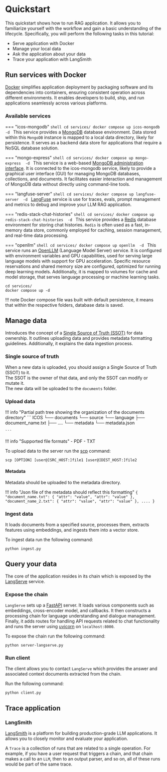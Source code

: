 # Quickstart

This quickstart shows how to run RAG application. It allows you to familiarize yourself with the workflow and gain a basic understanding of the lifecycle. Specifically, you will perform the following tasks in this tutorial:

- Serve application with Docker
- Manage your local data
- Ask the application about your data
- Trace your application with LangSmith


## Run services with Docker
[Docker](https://www.docker.com/) simplifies application deployment by packaging software and its dependencies into containers, ensuring consistent operation across different environments. It enables developers to build, ship, and run applications seamlessly across various platforms.

### Available services

=== "icos-mongodb"
    ```shell
    cd services/
    docker compose up icos-mongodb  -d
    ```
    This service provides a [MongoDB](https://www.mongodb.com/) database environment. Data stored within this ```MongoDB``` instance is mapped to a local data directory, likely for persistence. It serves as a backend data store for applications that require a NoSQL database solution.

=== "mongo-express"
    ```shell
    cd services/
    docker compose up mongo-express  -d
    ```
    This service is a web-based [MongoDB administration interface](https://github.com/mongo-express/mongo-express). It is connected to the icos-mongodb service, likely to provide a graphical user interface (GUI) for managing MongoDB databases, collections, and documents. It facilitates easier interaction and management of MongoDB data without directly using command-line tools.

=== "langfuse-server"
    ```shell
    cd services/
    docker compose up langfuse-server  -d
    ```
    [LangFuse](https://langfuse.com/) service is use for traces, evals, prompt management and metrics to debug and improve your LLM RAG application.

=== "redis-stack-chat-histories"
    ```shell
    cd services/
    docker compose up redis-stack-chat-histories  -d
    ```
    This service provides a [Redis](https://redis.io/) database environment for storing chat histories. ```Redis``` is often used as a fast, in-memory data store, commonly employed for caching, session management, and real-time data processing.

=== "openllm"
    ```shell
    cd services/
    docker compose up openllm  -d
    ```
    This service runs an [OpenLLM](https://github.com/bentoml/OpenLLM) (Language Model Server) service. It is configured with environment variables and GPU capabilities, used for serving large language models with support for GPU acceleration. Specific resource reservations and shared memory size are configured, optimized for running deep learning models. Additionally, it is mapped to volumes for cache and model storage, that serves language processing or machine learning tasks.

```shell title="Run all services"
cd services/
docker compose up -d
```

!!! note 
    Docker compose file was built with default persistence, it means that within the respective folders, database data is saved.


## Manage data
Introduces the concept of a [Single Source of Truth (SSOT)](#single-source-of-truth) for data ownership. It outlines uploading data and provides metadata formatting guidelines. Additionally, it explains the data ingestion process.

### Single source of truth

When a new data is uploaded, you should assign a Single Source of Truth (SSOT) to it.  
The SSOT is the owner of that data, and only the SSOT can modify or mutate it.  
The new data will be uploaded to the ```documents``` folder.

### Upload data

!!! info "Partial path tree showing the organization of the documents directory"
    ```
    ICOS
     └── documents
         └── source
            └── language
                ├── document_name.txt
                ├── ....
                └── metadata
                   └── metadata.json
    
    ```

!!! info "Supported file formats"
    - PDF
    - TXT

To upload data to the server run the [scp](https://man7.org/linux/man-pages/man1/scp.1.html) command:

```shell title="command syntax"
scp [OPTION] [user@]SRC_HOST:]file1 [user@]DEST_HOST:]file2
```

#### Metadata

Metadata should be uploaded to the metadata directory.  

!!! info "Json file of the metadata should reflect this formatting"
    ```
    {
        "document_name.txt": {
            "attr": "value",
            "attr": "value"
        },
        "document_name_2.txt": {
            "attr": "value",
            "attr": "value"
        },
        ....
    }
    ```


### Ingest data
It loads documents from a specified source, processes them, extracts features using embeddings, and ingests them into a vector store.

To ingest data run the following command:

```shell
python ingest.py
```

## Query your data
The core of the application resides in its chain which is exposed by the [LangServe](https://python.langchain.com/v0.1/docs/langserve/) service.

### Expose the chain
```LangServe``` sets up a [FastAPI](https://fastapi.tiangolo.com/) server. It loads various components such as embeddings, cross-encoder model, and callbacks. It then constructs a processing chain for language understanding and dialogue management. Finally, it adds routes for handling API requests related to chat functionality and runs the server using [uvicorn](https://www.uvicorn.org/) on ```localhost:8000```.

To expose the chain run the following command:
```shell
python server-langserve.py
```

### Run client
The client allows you to contact ```LangServe``` which provides the answer and associated context documents extracted from the chain.

Run the following command:
```shell
python client.py
```

## Trace application

### LangSmith
[LangSmith](https://smith.langchain.com/) is a platform for building production-grade LLM applications. It allows you to closely monitor and evaluate your application.

A ```Trace``` is a collection of runs that are related to a single operation. For example, if you have a user request that triggers a chain, and that chain makes a call to an ```LLM```, then to an output parser, and so on, all of these runs would be part of the same trace.


